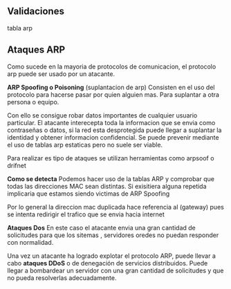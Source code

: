 ## Validaciones 
tabla arp


## Ataques ARP

Como sucede en la mayoria de protocolos de comunicacion, el protocolo arp puede ser usado por un atacante.

**ARP Spoofing o Poisoning** (suplantacion de arp)
Consisten en el uso del protocolo para hacerse pasar por quien alguien mas. Para suplantar a otra persona o equipo.

Con ello se consigue robar datos importantes de cualquier usuario particular. El atacante interecepta toda la informacion que se envia como contraseñas o datos, si la red esta desprotegida puede llegar a suplantar la identidad  y obtener informacion confidencial. Se puede prevenir mediante el uso de tablas arp estaticas pero no suele ser viable.


Para realizar es tipo de ataques se  utilizan herramientas como arpsoof o drifnet



**Como se detecta**
Podemos hacer uso de la tablas ARP y comprobar que todas las direcciones MAC sean distintas. Si exisitiera alguna repetida implicaria que estamos siendo victimas de ARP Spoofing

Por lo general  la direccion mac duplicada hace referencia al (gateway) pues se intenta redirigir el trafico que se envia hacia internet

**Ataques Dos**
En este caso el atacante envia una gran cantidad de solicitudes para que los sitemas , servidores oredes no puedan responder con normalidad.

Una vez un atacante ha logrado explotar el protocolo ARP, puede llevar a cabo **ataques DDoS** o de denegación de servicios distribuidos. Puede llegar a bombardear un servidor con una gran cantidad de solicitudes y que no pueda resolverlas adecuadamente.

